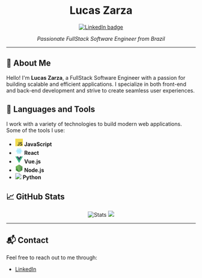 <h1 align="center">Lucas Zarza</h1>

<p align="center"> 
  <a href="https://www.linkedin.com/in/lucaszarza/"> 
    <img src="https://img.shields.io/badge/-LinkedIn-blue?style=flat&logo=Linkedin&logoColor=white&link=https://www.linkedin.com/in/lucaszarza/" alt="LinkedIn badge" />
  </a>
</p>

<p align="center"> 
  <em>Passionate FullStack Software Engineer from Brazil</em>
</p>

---

## 🚀 About Me

Hello! I'm **Lucas Zarza**, a FullStack Software Engineer with a passion for building scalable and efficient applications. I specialize in both front-end and back-end development and strive to create seamless user experiences.

## 🔧 Languages and Tools

I work with a variety of technologies to build modern web applications. Some of the tools I use:

- <code><img height="20" src="https://raw.githubusercontent.com/github/explore/80688e429a7d4ef2fca1e82350fe8e3517d3494d/topics/javascript/javascript.png"></code> **JavaScript**
- <code><img height="20" src="https://raw.githubusercontent.com/github/explore/80688e429a7d4ef2fca1e82350fe8e3517d3494d/topics/react/react.png"></code> **React**
- <code><img height="20" src="https://raw.githubusercontent.com/github/explore/80688e429a7d4ef2fca1e82350fe8e3517d3494d/topics/vue/vue.png"></code> **Vue.js**
- <code><img height="20" src="https://raw.githubusercontent.com/github/explore/80688e429a7d4ef2fca1e82350fe8e3517d3494d/topics/nodejs/nodejs.png"></code> **Node.js**
- <code><img height="20" src="https://s3.dualstack.us-east-2.amazonaws.com/pythondotorg-assets/media/community/logos/python-logo-only.png"></code> **Python**

## 📈 GitHub Stats

<p align="center">
  <img src="https://github-readme-stats.vercel.app/api?username=lucaszarza&hide=prs" alt="Stats" />
  <img src="https://github-readme-stats.vercel.app/api/top-langs/?username=lucaszarza&layout=compact" />
</p>

---

## 📬 Contact

Feel free to reach out to me through:

- [LinkedIn](https://www.linkedin.com/in/lucaszarza/)
